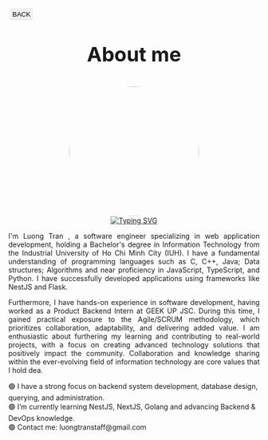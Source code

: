 <div><a href="/"><button style="border: solid white;padding: 5px 5px; border-radius: 2px">BACK</button></a>
</div>
<div align="center">
    <p style="font-size: 40px; font-weight: bolder">About me</p>
    <img style="border-radius: 50%" width="260px"
        src="https://media.licdn.com/dms/image/D5603AQHcVaanl35Xjg/profile-displayphoto-shrink_800_800/0/1694327418181?e=2147483647&v=beta&t=mgTu4qjjrMIONw3EgGArhsPinwkg5T_NM6vWdXIey00" />
    <div>
        <a href="https://git.io/typing-svg"><img src="https://readme-typing-svg.herokuapp.com?font=Arial&weight=900&pause=1000&color=15DBF7&center=true&vCenter=true&random=false&width=435&lines=Hey%2C+I'm+Luong+Tran+%F0%9F%98%8E;I+am+a+former+student+at+IUH+-+Vietnam+;I+am+pursuing+a+career+in+Software+Engineering;%F0%9F%92%ABLearn.+%F0%9F%92%BBWork.+%F0%9F%8C%B1Grow.;%F0%9F%A4%8DOpen+Source" alt="Typing SVG" /></a>
    </div>
    <div>
            <p align="justify">
            I'm Luong Tran , a software engineer specializing in web application development, holding a Bachelor's
            degree in Information Technology from the Industrial University of Ho Chi Minh City (IUH). I have a
            fundamental understanding of programming languages such as C, C++, Java; Data structures; Algorithms and
            near proficiency in JavaScript, TypeScript, and Python. I have successfully developed applications using
            frameworks like NestJS and Flask.
            </p>
            <p align="justify">
                Furthermore, I have hands-on experience in software development, having worked as a Product Backend Intern
            at GEEK UP JSC. During this time, I gained practical exposure to the Agile/SCRUM methodology, which
            prioritizes collaboration, adaptability, and delivering added value. I am enthusiastic about furthering my
            learning and contributing to real-world projects, with a focus on creating advanced technology solutions
            that positively impact the community. Collaboration and knowledge sharing within the ever-evolving field of
            information technology are core values that I hold dea.
            </p>
    </div>
            <div align="left">
            🟢 I have a strong focus on backend system development, database design, querying, and administration. <br>
            🟢 I’m currently learning NestJS, NextJS, Golang and advancing Backend & DevOps knowledge. <br>
            🟢 Contact me: luongtranstaff@gmail.com 
            </div>

</div>